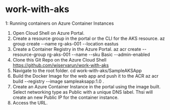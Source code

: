 # work-with-aks

1: Running containers on Azure Container Instances
1. Open Cloud Shell on Azure Portal.
2. Create a resource group in the portal or the CLI for the AKS resource.
    az group create --name rg-aks-001 --location eastus
3. Create a Container Registry in the Azure Portal. 
    az acr create --resource-group rg-aks-001 --name <ACRName> --sku Basic --admin-enabled
4. Clone this Git Repo on the Azure Cloud Shell
    https://github.com/wiservarun/work-with-aks
5. Navigate to the root folder.
    cd work-with-aks/SampleAKSApp
6. Build the Docker Image for the web app and push it to the ACR
    az acr build --registry <ACRName> --image sampleaksapp:1.0 .
7. Create an Azure Container Instance in the portal using the image built. 
    Select networking type as Public with a unique DNS label. Thsi will create an new Public IP for the container instance. 
8. Access the URL.
